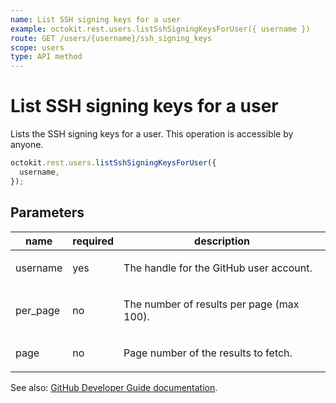 ```yaml
---
name: List SSH signing keys for a user
example: octokit.rest.users.listSshSigningKeysForUser({ username })
route: GET /users/{username}/ssh_signing_keys
scope: users
type: API method
---
```


# List SSH signing keys for a user

Lists the SSH signing keys for a user. This operation is accessible by anyone.

```js
octokit.rest.users.listSshSigningKeysForUser({
  username,
});
```

## Parameters

<table>
  <thead>
    <tr>
      <th>name</th>
      <th>required</th>
      <th>description</th>
    </tr>
  </thead>
  <tbody>
    <tr><td>username</td><td>yes</td><td>

The handle for the GitHub user account.

</td></tr>
<tr><td>per_page</td><td>no</td><td>

The number of results per page (max 100).

</td></tr>
<tr><td>page</td><td>no</td><td>

Page number of the results to fetch.

</td></tr>
  </tbody>
</table>

See also: [GitHub Developer Guide documentation](https://docs.github.com/rest/users/ssh-signing-keys#list-ssh-signing-keys-for-a-user).
